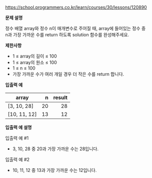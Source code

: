 https://school.programmers.co.kr/learn/courses/30/lessons/120890

**문제 설명**

정수 배열 array와 정수 n이 매개변수로 주어질 때, array에 들어있는 정수 중 <br> 
n과 가장 가까운 수를 return 하도록 solution 함수를 완성해주세요.

**제한사항**

- 1 ≤ array의 길이 ≤ 100
- 1 ≤ array의 원소 ≤ 100
- 1 ≤ n ≤ 100
- 가장 가까운 수가 여러 개일 경우 더 작은 수를 return 합니다.

**입출력 예**

| array        |  	n | 	result |
|--------------|----:|--------:|
| [3, 10, 28]  | 	20 |     	28 |
| [10, 11, 12] | 	13 |     	12 |

**입출력 예 설명**

입출력 예 #1

- 3, 10, 28 중 20과 가장 가까운 수는 28입니다.

입출력 예 #2

- 10, 11, 12 중 13과 가장 가까운 수는 12입니다.